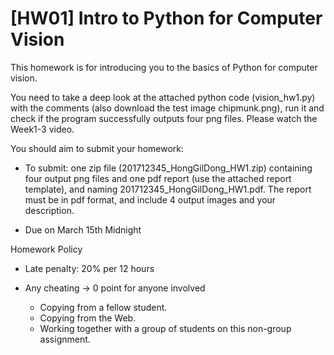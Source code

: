 # [HW01] Intro to Python for Computer Vision

This homework is for introducing you to the basics of Python for computer vision. 

You need to take a deep look at the attached python code (vision_hw1.py) with the comments (also download the test image chipmunk.png), run it and check if the program successfully outputs four png files. Please watch the Week1-3 video.

You should aim to submit your homework:

- To submit: one zip file (201712345_HongGilDong_HW1.zip)
containing four output png files and one pdf report (use the attached report template), and naming 201712345_HongGilDong_HW1.pdf.
The report must be in pdf format, and include 4 output images and your description.

- Due on March 15th Midnight



Homework Policy

  - Late penalty: 20% per 12 hours

  - Any cheating → 0 point for anyone involved
     - Copying from a fellow student.
     - Copying from the Web.
     - Working together with a group of students on this non-group assignment.